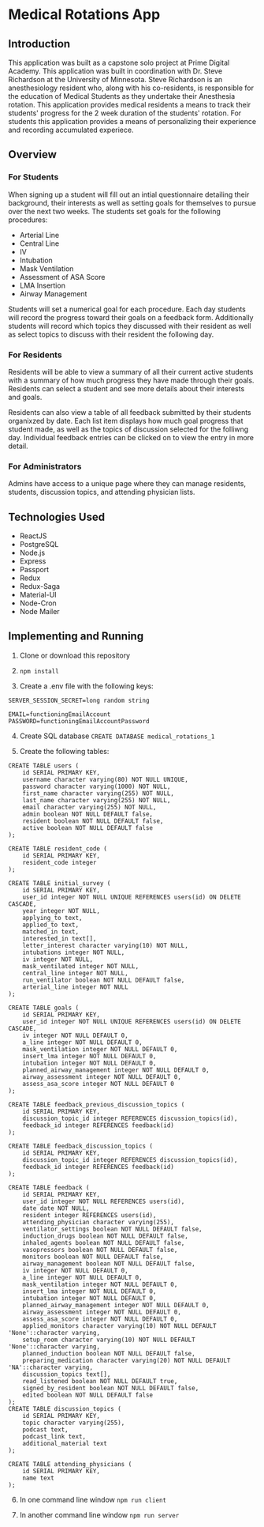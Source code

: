 # Medical Rotations App

## Introduction
This application was built as a capstone solo project at Prime Digital Academy. This application was built in coordination with Dr. Steve Richardson at the University of Minnesota. Steve Richardson is an anesthesiology resident who, along with his co-residents, is responsible for the education of Medical Students as they undertake their Anesthesia rotation. This application provides medical residents a means to track their students' progress for the 2 week duration of the students' rotation. For students this application provides a means of personalizing their experience and recording accumulated experiece.

## Overview
### For Students

When signing up a student will fill out an intial questionnaire detailing their background, their interests as well as setting goals for themselves to pursue over the next two weeks. The students set goals for the following procedures: 
* Arterial Line
* Central Line
* IV
* Intubation
* Mask Ventilation
* Assessment of ASA Score
* LMA Insertion
* Airway Management

Students will set a numerical goal for each procedure. Each day students will record the progress toward their goals on a feedback form. Additionally students will record which topics they discussed with their resident as well as select topics to discuss with their resident the following day.

### For Residents
Residents will be able to view a summary of all their current active students with a summary of how much progress they have made through their goals. Residents can select a student and see more details about their interests and goals.

Residents can also view a table of all feedback submitted by their students organixzed by date. Each list item displays how much goal progress that student made, as well as the topics of discussion selected for the folliwng day. Individual feedback entries can be clicked on to view the entry in more detail.

### For Administrators

Admins have access to a unique page where they can manage residents, students, discussion topics, and attending physician lists.


## Technologies Used
- ReactJS
- PostgreSQL
- Node.js
- Express
- Passport
- Redux
- Redux-Saga
- Material-UI
- Node-Cron
- Node Mailer

## Implementing and Running

1. Clone or download this repository 

2. `npm install`

3. Create a .env file with the following keys: 
```
SERVER_SESSION_SECRET=long random string

EMAIL=functioningEmailAccount
PASSWORD=functioningEmailAccountPassword
```

4. Create SQL database `CREATE DATABASE medical_rotations_1`

5. Create the following tables:


```
CREATE TABLE users (
    id SERIAL PRIMARY KEY,
    username character varying(80) NOT NULL UNIQUE,
    password character varying(1000) NOT NULL,
    first_name character varying(255) NOT NULL,
    last_name character varying(255) NOT NULL,
    email character varying(255) NOT NULL,
    admin boolean NOT NULL DEFAULT false,
    resident boolean NOT NULL DEFAULT false,
    active boolean NOT NULL DEFAULT false
);

CREATE TABLE resident_code (
    id SERIAL PRIMARY KEY,
    resident_code integer
);

CREATE TABLE initial_survey (
    id SERIAL PRIMARY KEY,
    user_id integer NOT NULL UNIQUE REFERENCES users(id) ON DELETE CASCADE,
    year integer NOT NULL,
    applying_to text,
    applied_to text,
    matched_in text,
    interested_in text[],
    letter_interest character varying(10) NOT NULL,
    intubations integer NOT NULL,
    iv integer NOT NULL,
    mask_ventilated integer NOT NULL,
    central_line integer NOT NULL,
    run_ventilator boolean NOT NULL DEFAULT false,
    arterial_line integer NOT NULL
);

CREATE TABLE goals (
    id SERIAL PRIMARY KEY,
    user_id integer NOT NULL UNIQUE REFERENCES users(id) ON DELETE CASCADE,
    iv integer NOT NULL DEFAULT 0,
    a_line integer NOT NULL DEFAULT 0,
    mask_ventilation integer NOT NULL DEFAULT 0,
    insert_lma integer NOT NULL DEFAULT 0,
    intubation integer NOT NULL DEFAULT 0,
    planned_airway_management integer NOT NULL DEFAULT 0,
    airway_assessment integer NOT NULL DEFAULT 0,
    assess_asa_score integer NOT NULL DEFAULT 0
);

CREATE TABLE feedback_previous_discussion_topics (
    id SERIAL PRIMARY KEY,
    discussion_topic_id integer REFERENCES discussion_topics(id),
    feedback_id integer REFERENCES feedback(id)
);

CREATE TABLE feedback_discussion_topics (
    id SERIAL PRIMARY KEY,
    discussion_topic_id integer REFERENCES discussion_topics(id),
    feedback_id integer REFERENCES feedback(id)
);

CREATE TABLE feedback (
    id SERIAL PRIMARY KEY,
    user_id integer NOT NULL REFERENCES users(id),
    date date NOT NULL,
    resident integer REFERENCES users(id),
    attending_physician character varying(255),
    ventilator_settings boolean NOT NULL DEFAULT false,
    induction_drugs boolean NOT NULL DEFAULT false,
    inhaled_agents boolean NOT NULL DEFAULT false,
    vasopressors boolean NOT NULL DEFAULT false,
    monitors boolean NOT NULL DEFAULT false,
    airway_management boolean NOT NULL DEFAULT false,
    iv integer NOT NULL DEFAULT 0,
    a_line integer NOT NULL DEFAULT 0,
    mask_ventilation integer NOT NULL DEFAULT 0,
    insert_lma integer NOT NULL DEFAULT 0,
    intubation integer NOT NULL DEFAULT 0,
    planned_airway_management integer NOT NULL DEFAULT 0,
    airway_assessment integer NOT NULL DEFAULT 0,
    assess_asa_score integer NOT NULL DEFAULT 0,
    applied_monitors character varying(10) NOT NULL DEFAULT 'None'::character varying,
    setup_room character varying(10) NOT NULL DEFAULT 'None'::character varying,
    planned_induction boolean NOT NULL DEFAULT false,
    preparing_medication character varying(20) NOT NULL DEFAULT 'NA'::character varying,
    discussion_topics text[],
    read_listened boolean NOT NULL DEFAULT true,
    signed_by_resident boolean NOT NULL DEFAULT false,
    edited boolean NOT NULL DEFAULT false
);
CREATE TABLE discussion_topics (
    id SERIAL PRIMARY KEY,
    topic character varying(255),
    podcast text,
    podcast_link text,
    additional_material text
);

CREATE TABLE attending_physicians (
    id SERIAL PRIMARY KEY,
    name text
);
```

6. In one command line window `npm run client`

7. In another command line window `npm run server`
